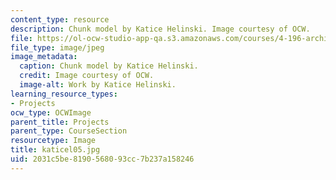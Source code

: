 ```yaml
---
content_type: resource
description: Chunk model by Katice Helinski. Image courtesy of OCW.
file: https://ol-ocw-studio-app-qa.s3.amazonaws.com/courses/4-196-architecture-design-level-ii-cuba-studio-spring-2004/2031c5be8190568093cc7b237a158246_katicel05.jpg
file_type: image/jpeg
image_metadata:
  caption: Chunk model by Katice Helinski.
  credit: Image courtesy of OCW.
  image-alt: Work by Katice Helinski.
learning_resource_types:
- Projects
ocw_type: OCWImage
parent_title: Projects
parent_type: CourseSection
resourcetype: Image
title: katicel05.jpg
uid: 2031c5be-8190-5680-93cc-7b237a158246
---
```

